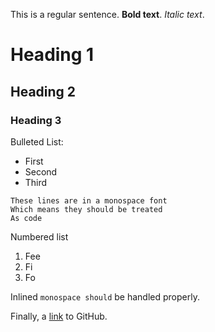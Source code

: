This is a regular sentence. **Bold text**. _Italic text_.

# Heading 1

## Heading 2

### Heading 3

Bulleted List:

* First
* Second
* Third

```
These lines are in a monospace font
Which means they should be treated
As code
```

Numbered list

1. Fee
2. Fi
3. Fo

Inlined `monospace should` be handled properly.

Finally, a [link](https://github.com/) to GitHub.